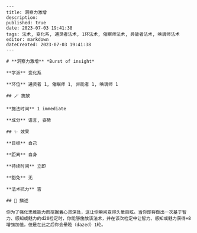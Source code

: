 
    ---
    title: 洞察力激增
    description: 
    published: true
    date: 2023-07-03 19:41:38
    tags: 法术, 变化系, 通灵者法术, 1环法术, 催眠师法术, 异能者法术, 唤魂师法术
    editor: markdown
    dateCreated: 2023-07-03 19:41:38
    ---

    # **洞察力激增** *Burst of insight*

    **学派** 变化系 

    **环位** 通灵者 1, 催眠师 1, 异能者 1, 唤魂师 1

    ## 🪄 施放

    **施法时间** 1 immediate

    **成分** 语言, 姿势

    ## ✨ 效果 

    **目标** 自己 

    **距离** 自身  

    **持续时间** 立即 

    **豁免** 无

    **法术抗力** 否

    ## 📖 描述

    你为了强化思维能力而挖掘着心灵深处，这让你瞬间变得头晕目眩。当你即将做出一次基于智力、感知或魅力的d20检定时，你能够施放该法术，并在该次检定中让智力、感知或魅力获得+8增强加值，但是在此之后你会晕眩（dazed）1轮。
    
